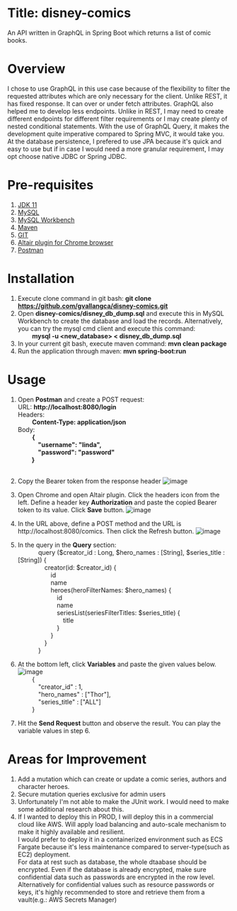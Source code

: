 # Title: disney-comics
An API written in GraphQL in Spring Boot which returns a list of comic books.

# Overview
I chose to use GraphQL in this use case because of the flexibility to filter the requested attributes which are only necessary for the client. Unlike REST, it has fixed response. It can over or under fetch attributes.
GraphQL also helped me to develop less endpoints. Unlike in REST, I may need to create different endpoints for different filter requirements or I may create plenty of nested conditional statements. 
With the use of GraphQL Query, it makes the development quite imperative compared to Spring MVC, it would take you.
At the database persistence, I prefered to use JPA  because it's quick and easy to use but if in case I would need a more granular requirement, I may opt choose native JDBC or Spring JDBC.

# Pre-requisites
1. <a href="https://www.oracle.com/java/technologies/javase/jdk11-archive-downloads.html">JDK 11</a>
2. <a href="https://dev.mysql.com/downloads/installer/">MySQL</a>
3. <a href="https://dev.mysql.com/downloads/workbench/">MySQL Workbench</a>
4. <a href="https://maven.apache.org/download.cgi">Maven</a>
5. <a href="https://git-scm.com/download/win">GIT</a>
6. <a href="https://chrome.google.com/webstore/detail/altair-graphql-client/flnheeellpciglgpaodhkhmapeljopja?hl=en">Altair plugin for Chrome browser</a>
7. <a href="https://www.postman.com/downloads/">Postman</a>

# Installation
1. Execute clone command in git bash: 
      **git clone https://github.com/gvallangca/disney-comics.git**
2. Open **disney-comics/disney_db_dump.sql** and execute this in MySQL Workbench to create the database and load the records. 
  Alternatively, you can try the mysql cmd client and execute this command:<br>&emsp;&emsp;
  <b>mysql -u <user> <new_database> < disney_db_dump.sql</b>
3. In your current git bash, execute maven command:
      <b>mvn clean package</b>
4. Run the application through maven:
      **mvn spring-boot:run**
      
# Usage
1. Open <b>Postman</b> and create a POST request:<br>
      URL: **http://localhost:8080/login<br>**
      Headers:<br>&emsp;&emsp;
        **Content-Type: application/json<br>**
      Body:<br>&emsp;&emsp;
        **{<br>&emsp;&emsp;&emsp;
            "username": "linda",<br>&emsp;&emsp;&emsp;
            "password": "password"<br>&emsp;&emsp;
        }<br>**&emsp;&emsp;

2. Copy the Bearer token from the response header
  ![image](https://user-images.githubusercontent.com/13655665/190052936-c906ce87-0846-4558-8f94-4b1b40ad8757.png)
3. Open Chrome and open Altair plugin. Click the headers icon from the left. Define a header key <b>Authorization</b> and paste the copied Bearer token to its value. Click <b>Save</b> button.
  ![image](https://user-images.githubusercontent.com/13655665/190053306-93a065f9-629a-4e88-ae18-1744e32825c4.png)
4. In the URL above, define a POST method and the URL is http://localhost:8080/comics. Then click the Refresh button.
  ![image](https://user-images.githubusercontent.com/13655665/190054294-1948c736-ed1d-41f6-9ba7-70c92201fd3a.png)
5. In the query in the <b>Query</b> section:<br>&emsp;&emsp;&emsp;
	query ($creator_id : Long, $hero_names : [String], $series_title : [String]) {<br>&emsp;&emsp;&emsp;&emsp;
		creator(id: $creator_id) {<br>&emsp;&emsp;&emsp;&emsp;&emsp;
			id<br>&emsp;&emsp;&emsp;&emsp;&emsp;
			name<br>&emsp;&emsp;&emsp;&emsp;&emsp;
			heroes(heroFilterNames: $hero_names) {<br>&emsp;&emsp;&emsp;&emsp;&emsp;&emsp;
				id<br>&emsp;&emsp;&emsp;&emsp;&emsp;&emsp;
				name<br>&emsp;&emsp;&emsp;&emsp;&emsp;&emsp;
				seriesList(seriesFilterTitles: $series_title) {<br>&emsp;&emsp;&emsp;&emsp;&emsp;&emsp;&emsp;
					title<br>&emsp;&emsp;&emsp;&emsp;&emsp;&emsp;
				}<br>&emsp;&emsp;&emsp;&emsp;&emsp;
			}<br>&emsp;&emsp;&emsp;&emsp;
		}<br>&emsp;&emsp;&emsp;
	}
6. At the bottom left, click <b>Variables</b> and paste the given values below.
  ![image](https://user-images.githubusercontent.com/13655665/190054576-356e25fb-63c2-4d0d-8427-981adb6d8d11.png)<br>&emsp;&emsp;
    {<br>&emsp;&emsp;&emsp;
    "creator_id" : 1,<br>&emsp;&emsp;&emsp;
    "hero_names" : ["Thor"],<br>&emsp;&emsp;&emsp;
    "series_title" : ["ALL"]<br>&emsp;&emsp;
    }
7. Hit the <b>Send Request</b> button and observe the result. You can play the variable values in step 6.

# Areas for Improvement
1. Add a mutation which can create or update a comic series, authors and character heroes.
2. Secure mutation queries exclusive for admin users
3. Unfortunately I'm not able to make the JUnit work. I would need to make some additional research about this.
4. If I wanted to deploy this in PROD, I will deploy this in a commercial cloud like AWS. Will apply load balancing and auto-scale mechanism to make it highly available and resilient. <br>
I would prefer to deploy it in a containerized environment such as ECS Fargate because it's less maintenance compared to server-type(such as EC2) deployment.<br>
For data at rest such as database, the whole dtaabase should be encrypted. Even if the database is already encrypted, make sure confidential data such as passwords are encrypted in the row level.<br>
Alternatively for confidential values such as resource passwords or keys, it's highly recommended to store and retrieve them from a vault(e.g.: AWS Secrets Manager)
